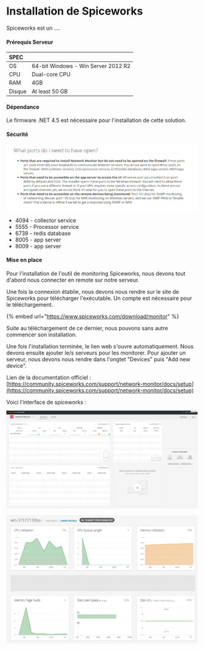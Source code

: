 # Installation de Spiceworks

Spiceworks est un ....

#### Prérequis Serveur

| SPEC |  |
| :--- | :--- |
| OS | 64-bit Windows - Win Server 2012 R2 |
| CPU | Dual-core CPU |
| RAM | 4GB |
| Disque | At least 50 GB |

#### Dépendance 

Le firmware .NET 4.5 est nécessaire pour l'installation de cette solution.

#### Sécurité

![](.gitbook/assets/image.png)

* 4094 - collector service
* 5555 - Processor service
* 6739 - redis database
* 8005 - app server
* 8009 - app server

#### Mise en place 

Pour l'installation de l'outil de monitoring Spiceworks, nous devons tout d'abord nous connecter en remote sur notre serveur. 

Une fois la connexion établie, nous devons nous rendre sur le site de Spiceworks pour télécharger l'exécutable. Un compte est nécessaire pour le téléchargement.

{% embed url="https://www.spiceworks.com/download/monitor" %}

Suite au téléchargement de ce dernier, nous pouvons sans autre commencer son installation.

Une fois l'installation terminée, le lien web s'ouvre automatiquement. Nous devons ensuite ajouter le/s serveurs pour les monitorer. Pour ajouter un serveur, nous devons nous rendre dans l'ongtet "Devices" puis "Add new device".

Lien de la documentation officiel : [https://community.spiceworks.com/support/network-monitor/docs/setup](https://community.spiceworks.com/support/network-monitor/docs/setup)

Voici l'interface de spiceworks : 

![](.gitbook/assets/image%20%288%29.png)

![](.gitbook/assets/image%20%282%29.png)

